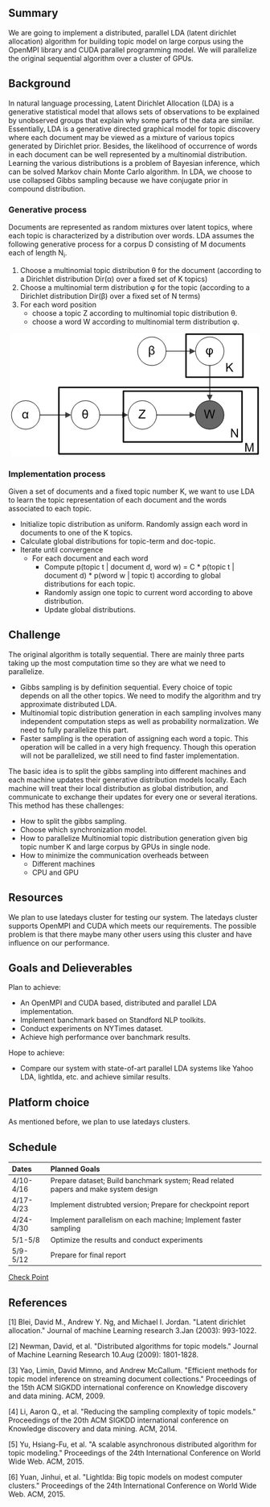 ## Summary
We are going to implement a distributed, parallel LDA (latent dirichlet allocation) algorithm for building topic model on large corpus using the OpenMPI library and CUDA parallel programming model. We will parallelize the original sequential algorithm over a cluster of GPUs.
## Background
In natural language processing, Latent Dirichlet Allocation (LDA) is a generative statistical model that allows sets of observations to be explained by unobserved groups that explain why some parts of the data are similar. Essentially, LDA is a generative directed graphical model for topic discovery where each document may be viewed as a mixture of various topics generated by Dirichlet prior. Besides, the likelihood of occurrence of words in each document can be well represented by a multinomial distribution. Learning the various distributions is a problem of Bayesian inference, which can be solved Markov chain Monte Carlo algorithm. In LDA, we choose to use collapsed Gibbs sampling because we have conjugate prior in compound distribution.   	
### Generative process
Documents are represented as random mixtures over latent topics, where each topic is characterized by a distribution over words. LDA assumes the following generative process for a corpus D consisting of M documents each of length N<sub>i</sub>.

1. Choose a multinomial topic distribution &theta; for the document (according to a Dirichlet distribution Dir(&alpha;) over a fixed set of K topics)
2. Choose a multinomial term distribution &phi; for the topic (according to a Dirichlet distribution Dir(&beta;) over a fixed set of N terms)
3. For each word position
	* choose a topic Z according to multinomial topic distribution &theta;.
	* choose a word W according to multinomial term distribution &phi;.

<div style="text-align:center"><img src ="./Smoothed_LDA.png" /></div>

### Implementation process
Given a set of documents and a fixed topic number K, we want to use LDA to learn the topic representation of each document and the words associated to each topic.

* Initialize topic distribution as uniform. Randomly assign each word in documents to one of the K topics.
* Calculate global distributions for topic-term and doc-topic.
* Iterate until convergence 
	* For each document and each word
		* Compute p(topic t \| document d, word w) = C * p(topic t \| document d) * p(word w \| topic t) according to global distributions for each topic.
		* Randomly assign one topic to current word according to above distribution.
		* Update global distributions.

## Challenge
The original algorithm is totally sequential. There are mainly three parts taking up the most computation time so they are what we need to parallelize.

* Gibbs sampling is by definition sequential. Every choice of topic depends on all the other topics. We need to modify the algorithm and try approximate distributed LDA.
* Multinomial topic distribution generation in each sampling involves many independent computation steps as well as probability normalization. We need to fully parallelize this part.
* Faster sampling is the operation of assigning each word a topic. This operation will be called in a very high frequency. Though this operation will not be parallelized, we still need to find faster implementation.

The basic idea is to split the gibbs sampling into different machines and each machine updates their generative distribution models locally. Each machine will treat their local distribution as global distribution, and communicate to exchange their updates for every one or several iterations. This method has these challenges:

* How to split the gibbs sampling.
* Choose which synchronization model.
* How to parallelize Multinomial topic distribution generation given big topic number K and large corpus by GPUs in single node.
* How to minimize the communication overheads between
	- Different machines
	- CPU and GPU


## Resources
We plan to use latedays cluster for testing our system. The latedays cluster supports OpenMPI and CUDA which meets our requirements. The possible problem is that there maybe many other users using this cluster and have influence on our performance.

## Goals and Delieverables
Plan to achieve:

* An OpenMPI and CUDA based, distributed and parallel LDA implementation.
* Implement banchmark based on Standford NLP toolkits.
* Conduct experiments on NYTimes dataset.
* Achieve high performance over banchmark results.

Hope to achieve:

* Compare our system with state-of-art parallel LDA systems like Yahoo LDA, lightlda, etc. and achieve similar results.

## Platform choice
As mentioned before, we plan to use latedays clusters.

## Schedule

|Dates        |Planned Goals                                                                      |
|:--------    |:----------------------------------------------------------------------------------|
|4/10-4/16    |Prepare dataset; Build banchmark system; Read related papers and make system design|
|4/17-4/23    |Implement distrubted version; Prepare for checkpoint report                        |
|4/24-4/30    |Implement parallelism on each machine; Implement faster sampling                   |
|5/1-5/8      |Optimize the results and conduct experiments                                       |
|5/9-5/12     |Prepare for final report                                                           |

[Check Point](checkpoint.md)


## References
[1] Blei, David M., Andrew Y. Ng, and Michael I. Jordan. "Latent dirichlet allocation." Journal of machine Learning research 3.Jan (2003): 993-1022.

[2] Newman, David, et al. "Distributed algorithms for topic models." Journal of Machine Learning Research 10.Aug (2009): 1801-1828.

[3] Yao, Limin, David Mimno, and Andrew McCallum. "Efficient methods for topic model inference on streaming document collections." Proceedings of the 15th ACM SIGKDD international conference on Knowledge discovery and data mining. ACM, 2009.

[4] Li, Aaron Q., et al. "Reducing the sampling complexity of topic models." Proceedings of the 20th ACM SIGKDD international conference on Knowledge discovery and data mining. ACM, 2014.

[5] Yu, Hsiang-Fu, et al. "A scalable asynchronous distributed algorithm for topic modeling." Proceedings of the 24th International Conference on World Wide Web. ACM, 2015.

[6] Yuan, Jinhui, et al. "Lightlda: Big topic models on modest computer clusters." Proceedings of the 24th International Conference on World Wide Web. ACM, 2015.
